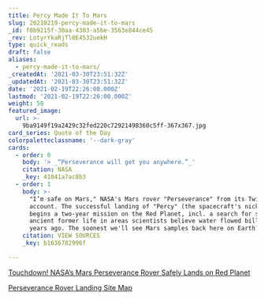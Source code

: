 ```yaml
---
title: Percy Made It To Mars
slug: 20210219-percy-made-it-to-mars
_id: f0b9215f-30aa-4303-a5be-3563e844ce45
_rev: LotyrYkaRjTl0E4532uekH
type: quick_reads
draft: false
aliases:
  - percy-made-it-to-mars/
_createdAt: '2021-03-30T23:51:32Z'
_updatedAt: '2021-03-30T23:51:32Z'
date: '2021-02-19T22:26:00.000Z'
lastmod: '2021-02-19T22:26:00.000Z'
weight: 50
featured_image:
  url: >-
    9ba9149f19a2429c32fed220c72921498360c5ff-367x367.jpg
card_series: Quote of the Day
colorpaletteclassname: '--dark-gray'
cards:
  - order: 0
    body: '> _“Perseverance will get you anywhere.”_'
    citation: NASA
    _key: 41041a7ac8b3
  - order: 1
    body: >-
      "I’m safe on Mars," NASA's Mars rover "Perseverance" from its Twitter
      account. The successful landing of "Percy" (the spacecraft's nickname)
      begins a two-year mission on the Red Planet, incl. a search for signs of
      ancient former life in areas scientists believe water flowed billions of
      years ago. The soonest we'll see Mars samples back here on Earth? 2031.
    citation: VIEW SOURCES
    _key: b1636782996f

---
```

[Touchdown! NASA’s Mars Perseverance Rover Safely Lands on Red Planet](https://mars.nasa.gov/news/8865/touchdown-nasas-mars-perseverance-rover-safely-lands-on-red-planet/)

[Perseverance Rover Landing Site Map](https://mars.nasa.gov/mars2020/mission/where-is-the-rover/)